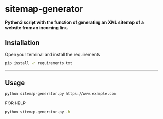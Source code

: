 # sitemap-generator

**Python3 script with the function of generating an XML sitemap of a website from an incoming link.**

## Installation

Open your terminal and install the requirements

```sh
pip install -r requirements.txt
```

---

## Usage

``` bash
python sitemap-generator.py https://www.example.com
```

FOR HELP

``` bash
python sitemap-generator.py -h
```
